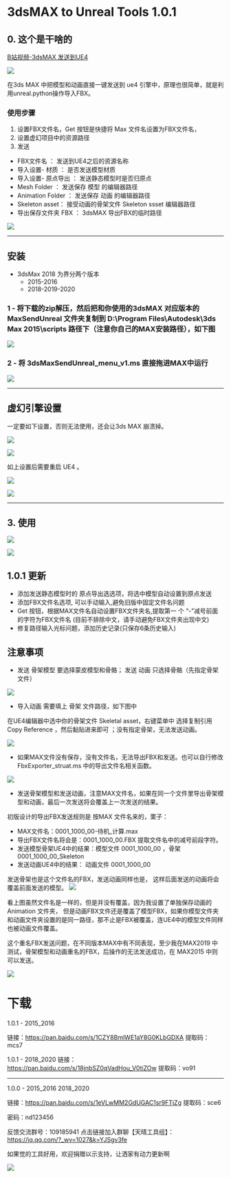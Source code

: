 # 3dsMAX to Unreal Tools 1.0.1

## 0. 这个是干啥的

[B站视频-3dsMAX 发送到UE4](https://www.bilibili.com/video/BV1T5411b7jW/)

![](https://github.com/4698to/Biped-Key-Tool/raw/master/img/003/03/02-1600739755429.png)

在3ds MAX 中把模型和动画直接一键发送到 ue4 引擎中，原理也很简单，就是利用unreal.python操作导入FBX。


### 使用步骤

1.  设置FBX文件名，Get 按钮是快捷将 Max 文件名设置为FBX文件名，
2.  设置虚幻项目中的资源路径
3.  发送


*    FBX文件名 ： 发送到UE4之后的资源名称
*    导入设置- 材质 ： 是否发送模型材质
*    导入设置- 原点导出 ： 发送静态模型时是否归原点
*    Mesh Folder ： 发送保存 模型 的编辑器路径
*    Animation Folder ： 发送保存 动画 的编辑器路径
*    Skeleton asset： 接受动画的骨架文件 Skeleton ssset 编辑器路径
*    导出保存文件夹 FBX ： 3dsMAX 导出FBX的临时路径

![](https://github.com/4698to/Biped-Key-Tool/raw/master/img/003/03/008-1603177073524.png)

---

##   安装

*   3dsMax 2018 为界分两个版本
    +   2015-2016
    +   2018-2019-2020



### 1    -  将下载的zip解压，然后把和你使用的3dsMAX 对应版本的MaxSendUnreal 文件夹复制到 D:\Program Files\Autodesk\3ds Max 2015\scripts  路径下（注意你自己的MAX安装路径），如下图

![](https://github.com/4698to/Biped-Key-Tool/raw/master/img/003/03/02-1599098593595.png)

### 2   -   将 3dsMaxSendUnreal_menu_v1.ms 直接拖进MAX中运行

![](https://github.com/4698to/Biped-Key-Tool/raw/master/img/003/03/02-1599098740582.png)

----

##  虚幻引擎设置

一定要如下设置，否则无法使用，还会让3ds MAX 崩溃掉。

![](https://github.com/4698to/Biped-Key-Tool/raw/master/img/003/03/02-1599099100745.png)

![](https://github.com/4698to/Biped-Key-Tool/raw/master/img/003/03/02-1599099155765.png)

如上设置后需要重启 UE4 。

![](https://github.com/4698to/Biped-Key-Tool/raw/master/img/003/03/02-1599099256516.png)

![](https://github.com/4698to/Biped-Key-Tool/raw/master/img/003/03/02-1599099287756.png)


----

## 3. 使用


![](https://github.com/4698to/Biped-Key-Tool/raw/master/img/003/03/02-1600739884397.png)



![](https://github.com/4698to/Biped-Key-Tool/raw/master/img/003/03/02-1599100023419.png)

## 1.0.1 更新

*   添加发送静态模型时的 原点导出选选项，将选中模型自动设置到原点发送
*   添加FBX文件名选项, 可以手动输入,避免旧版中固定文件名问题
*   Get 按钮，根据MAX文件名自动设置FBX文件夹名,提取第一 个 “-”减号前面 的字符为FBX文件名
    (目前不排除中文，请手动避免FBX文件夹出现中文)
*   修复路径输入光标问题，添加历史记录(只保存6条历史输入)

## 注意事项

*   发送 骨架模型 要选择蒙皮模型和骨骼； 发送 动画 只选择骨骼（先指定骨架文件）

![](https://github.com/4698to/Biped-Key-Tool/raw/master/img/003/03/02-1600742087966.png)

*   导入动画 需要填上 骨架 文件路径，如下图中

在UE4编辑器中选中你的骨架文件 Skeletal asset，右键菜单中 选择复制引用 Copy Reference ，然后黏贴进来即可 ；没有指定骨架，无法发送动画。

![](https://github.com/4698to/Biped-Key-Tool/raw/master/img/003/03/02-1599100232981.png)

*   如果MAX文件没有保存，没有文件名，无法导出FBX和发送。也可以自行修改 FbxExporter_struat.ms 中的导出文件名相关函数。

![](https://github.com/4698to/Biped-Key-Tool/raw/master/img/003/03/02-1600740221629.png)

*   发送骨架模型和发送动画，注意MAX文件名，如果在同一个文件里导出骨架模型和动画，最后一次发送将会覆盖上一次发送的结果。

初版设计的导出FBX发送规则是 按MAX 文件名来的，栗子：
* MAX文件名：0001_1000_00-待机_计算.max
* 导出FBX文件名将会是：0001_1000_00.FBX 提取文件名中的减号前段字符。
* 发送模型骨架UE4中的结果：模型文件  0001_1000_00 ，骨架 0001_1000_00_Skeleton
* 发送动画UE4中的结果： 动画文件 0001_1000_00

发送骨架也是这个文件名的FBX，发送动画同样也是， 这样后面发送的动画将会覆盖前面发送的模型。
![](https://github.com/4698to/Biped-Key-Tool/raw/master/img/003/03/02-1600741643574.png)

看上图虽然文件名是一样的，但是并没有覆盖，因为我设置了单独保存动画的 Animation 文件夹，
但是动画FBX文件还是覆盖了模型FBX，如果你模型文件夹和动画文件夹设置的是同一路径，那不止是FBX被覆盖，连UE4中的模型文件同样也被动画文件覆盖。

这个重名FBX发送问题，在不同版本MAX中有不同表现，至少我在MAX2019 中测试，骨架模型和动画重名的FBX，后操作的无法发送成功，在 MAX2015 中则可以发送。

![](https://github.com/4698to/Biped-Key-Tool/raw/master/img/003/03/02-1600741868846.png)

# 下载

1.0.1 - 2015_2016

链接：https://pan.baidu.com/s/1CZY8BmlWE1aY8G0KLbGDXA
提取码：mcs7

1.0.1 - 2018_2020
链接：https://pan.baidu.com/s/18jnbSZ0qVadHou_V0tiZOw
提取码：vo91

----
1.0.0 - 2015_2016 2018_2020

链接：https://pan.baidu.com/s/1eVLwMM2GdUGAC1sr9FTjZg
提取码：sce6

密码：nd123456


反馈交流群号：109185941
点击链接加入群聊【天晴工具组】：https://jq.qq.com/?_wv=1027&k=YJSgv3fe

如果觉的工具好用，欢迎捐赠以示支持，让洒家有动力更新啊

![](https://github.com/4698to/Biped-Key-Tool/raw/master/img/1516971249924.jpg)


